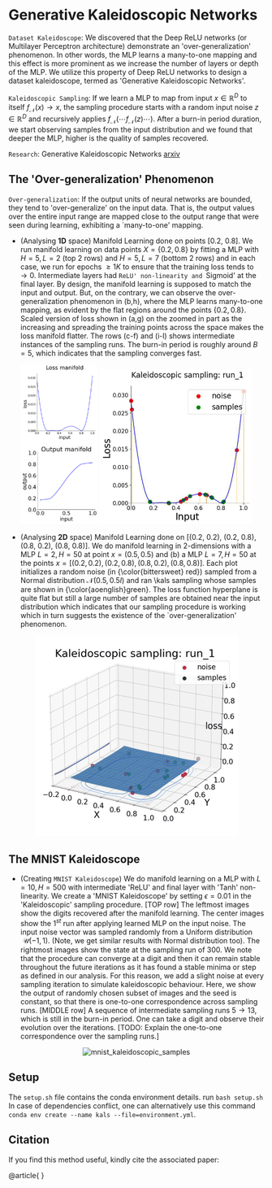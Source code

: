 # Generative Kaleidoscopic Networks
`Dataset Kaleidoscope`: We discovered that the Deep ReLU networks (or Multilayer Perceptron architecture) demonstrate an 'over-generalization' phenomenon. In other words, the MLP learns a many-to-one mapping and this effect is more prominent as we increase the number of layers or depth of the MLP. We utilize this property of Deep ReLU networks to design a dataset kaleidoscope, termed as 'Generative Kaleidoscopic Networks'. 

`Kaleidoscopic Sampling`: If we learn a MLP to map from input $x\in\mathbb{R}^D$ to itself $f_\mathcal{N}(x)\rightarrow x$, the sampling procedure starts with a random input noise $z\in\mathbb{R}^D$ and recursively applies $f_\mathcal{N}(\cdots f_\mathcal{N}(z)\cdots )$. After a burn-in period duration, we start observing samples from the input distribution and we found that deeper the MLP, higher is the quality of samples recovered. 

`Research`: Generative Kaleidoscopic Networks [arxiv](<https://arxiv.org/abs/xxx.xxx>)  

## The 'Over-generalization' Phenomenon
`Over-generalization`: If the output units of neural networks are bounded, they tend to 'over-generalize' on the input data. That is, the output values over the entire input range are mapped close to the output range that were seen during learning, exhibiting a `many-to-one' mapping.

- (Analysing **1D** space) Manifold Learning done on points [0.2, 0.8]. We run manifold learning on data points $X=\{0.2, 0.8\}$ by fitting a MLP with $H=5,L=2$ (top 2 rows) and $H=5,L=7$ (bottom 2 rows) and in each case, we run for epochs $\geq 1K$ to ensure that the training loss tends to $\rightarrow 0$. Intermediate layers had `ReLU' non-linearity and `Sigmoid' at the final layer. By design, the manifold learning is supposed to match the input and output. But, on the contrary, we can observe the over-generalization phenomenon in (b,h), where the MLP learns many-to-one mapping, as evident by the flat regions around the points $\{0.2, 0.8\}$. Scaled version of loss shown in (a,g) on the zoomed in part as the increasing and spreading the training points across the space makes the loss manifold flatter. The rows (c-f) and (i-l) shows intermediate instances of the sampling runs. The burn-in period is roughly around $B=5$, which indicates that the sampling converges fast.

<p align="center">
<img src="https://github.com/Harshs27/generative-kaleidoscopic-networks/blob/main/saved_samples/synthetic_1D_manifold_profiles.png" width="150" alt="synthetic_1D_manifold_profiles"/>    <img src="https://github.com/Harshs27/generative-kaleidoscopic-networks/blob/main/saved_samples/synthetic_1D_run20.gif" width="300" alt="synthetic_1D_kaleidoscopic_samples"/>
</p>

- (Analysing **2D** space) Manifold Learning done on [(0.2, 0.2), (0.2, 0.8), (0.8, 0.2), (0.8, 0.8)]. We do manifold learning in 2-dimensions with a MLP $L=2, H=50$ at point $x=(0.5,0.5)$ and (b) a MLP $L=7, H=50$ at the points $x=[(0.2,0.2), (0.2,0.8), (0.8,0.2), (0.8,0.8)]$. Each plot initializes a random noise (in {\color{bittersweet} red}) sampled from a Normal distribution $\mathcal{N}(0.5, 0.5I)$ and ran \kals sampling whose samples are shown in {\color{aoenglish}green}. The loss function hyperplane is quite flat but still a large number of samples are obtained near the input distribution which indicates that our sampling procedure is working which in turn suggests the existence of the `over-generalization' phenomenon.
  
<p align="center">
<img src="https://github.com/Harshs27/generative-kaleidoscopic-networks/blob/main/saved_samples/synthetic_2D_run15.gif" width="400" alt="synthetic_2D_kaleidoscopic_samples"/>
</p>

## The MNIST Kaleidoscope

- (Creating `MNIST Kaleidoscope`) We do manifold learning on a MLP with $L=10, H=500$ with intermediate 'ReLU' and final layer with 'Tanh' non-linearity. We create a 'MNIST Kaleidoscope' by setting $\epsilon=0.01$ in the 'Kaleidoscopic' sampling procedure. [TOP row] The leftmost images show the digits recovered after the manifold learning. The center images show the $1^{st}$ run after applying learned MLP on the input noise. The input noise vector was sampled randomly from a Uniform distribution $~\mathcal{U}(-1,1)$. (Note, we get similar results with Normal distribution too). The rightmost images show the state at the sampling run of 300. We note that the procedure can converge at a digit and then it can remain stable throughout the future iterations as it has found a stable minima or step as defined in our analysis. For this reason, we add a slight noise at every sampling iteration to simulate kaleidoscopic behaviour. Here, we show the output of randomly chosen subset of images and the seed is constant, so that there is one-to-one correspondence across sampling runs. [MIDDLE row] A sequence of intermediate sampling runs $5\rightarrow13$, which is still in the burn-in period. One can take a digit and observe their evolution over the iterations. [TODO: Explain the one-to-one correspondence over the sampling runs.]

<p align="center">
<img src="https://github.com/Harshs27/generative-kaleidoscopic-networks/blob/main/saved_samples/mnist_kaleidoscope.gif" width="400" alt="mnist_kaleidoscopic_samples"/>
</p>

## Setup  
The `setup.sh` file contains the conda environment details. run `bash setup.sh`    
In case of dependencies conflict, one can alternatively use this command `conda env create --name kals --file=environment.yml`.  

## Citation
If you find this method useful, kindly cite the associated paper:

@article{
}   
